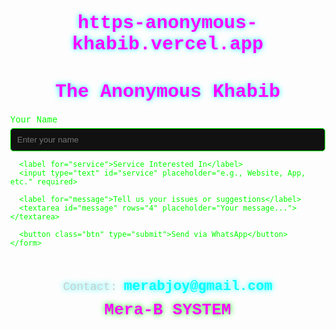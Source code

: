 # https-anonymous-khabib.vercel.app
<!DOCTYPE html>
<html lang="en">
<head>
  <meta charset="UTF-8" />
  <meta name="viewport" content="width=device-width, initial-scale=1.0"/>
  <title>The Anonymous Khabib</title>
  <link href="https://fonts.googleapis.com/css2?family=Orbitron:wght@600&display=swap" rel="stylesheet">
  <style>
    body {
      margin: 0;
      font-family: 'Courier New', monospace;
      background: url('https://files.catbox.moe/lmo594.jpg') no-repeat center center fixed;
      background-size: cover;
      color: #00ff00;
    }

    .container {
      max-width: 600px;
      margin: 100px auto;
      background: rgba(0, 0, 0, 0.8);
      padding: 30px;
      border-radius: 15px;
      box-shadow: 0 0 10px #00ff00;
    }

    h1 {
      text-align: center;
      font-size: 30px;
      color: #ff00ff;
      text-shadow: 0 0 8px #00ffff;
      font-family: 'Orbitron', sans-serif;
    }

    label {
      display: block;
      margin-top: 15px;
    }

    input, textarea {
      width: 100%;
      padding: 10px;
      margin-top: 5px;
      background: #111;
      color: #0f0;
      border: 1px solid #0f0;
      border-radius: 5px;
    }

    .btn {
      display: block;
      width: 100%;
      margin-top: 20px;
      padding: 10px;
      background: #00ff00;
      color: black;
      font-weight: bold;
      border: none;
      border-radius: 5px;
      text-align: center;
      text-decoration: none;
      font-family: 'Orbitron', sans-serif;
    }

    footer {
      text-align: center;
      margin-top: 50px;
      color: #ccc;
      font-size: 18px;
      font-family: 'Orbitron', sans-serif;
      text-shadow: 0 0 8px #0ff;
    }

    .email-link {
      font-size: 22px;
      color: #00ffff;
      font-weight: bold;
      text-decoration: none;
    }

    .footer-note {
      display: block;
      font-size: 26px;
      margin-top: 10px;
      color: #ff00ff;
      text-shadow: 0 0 10px #00ff00;
      font-weight: bold;
    }
  </style>
</head>
<body>
  <div class="container">
    <h1>The Anonymous Khabib</h1>
    <form action="https://wa.me/254748950572" target="_blank">
      <label for="name">Your Name</label>
      <input type="text" id="name" placeholder="Enter your name" required>

      <label for="service">Service Interested In</label>
      <input type="text" id="service" placeholder="e.g., Website, App, etc." required>

      <label for="message">Tell us your issues or suggestions</label>
      <textarea id="message" rows="4" placeholder="Your message..."></textarea>

      <button class="btn" type="submit">Send via WhatsApp</button>
    </form>
  </div>

  <footer>
    Contact: <a href="mailto:merabjoy@gmail.com" class="email-link">merabjoy@gmail.com</a>
    <span class="footer-note">Mera-B SYSTEM</span>
  </footer>
</body>
</html>
